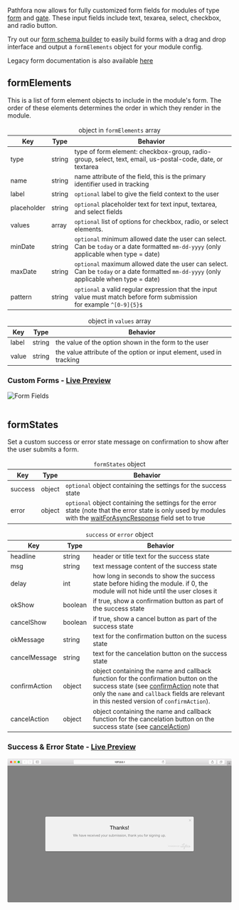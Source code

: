 Pathfora now allows for fully customized form fields for modules of type [form](../../types/form) and [gate](../../types/gate). These input fields include text, texarea, select, checkbox, and radio button.

Try out our [form schema builder](../form_builder) to easily build forms with a drag and drop interface and output a `formElements` object for your module config.

Legacy form documentation is also available [here](../form_legacy)

## formElements

This is a list of form element objects to include in the module's form. The order of these elements determines the order in which they render in the module.

<table>
  <thead>
    <tr>
      <td colspan="3" align="center">object in <code>formElements</code> array</td>
    </tr>
    <tr>
      <th>Key</th>
      <th>Type</th>
      <th>Behavior</th>
    </tr>
  </thead>

  <tr>
    <td>type</td>
    <td>string</td>
    <td>type of form element: checkbox-group, radio-group, select, text, email, us-postal-code, date, or textarea</td>
  </tr>
  <tr>
    <td>name</td>
    <td>string</td>
    <td>name attribute of the field, this is the primary identifier used in tracking</td>
  </tr>
  <tr>
    <td>label</td>
    <td>string</td>
    <td><code>optional</code> label to give the field context to the user</td>
  </tr>
  <tr>
    <td>placeholder</td>
    <td>string</td>
    <td><code>optional</code> placeholder text for text input, textarea, and select fields</td>
  </tr>
  <tr>
    <td>values</td>
    <td>array</td>
    <td><code>optional</code> list of options for checkbox, radio, or select elements.</td>
  </tr>
  <tr>
    <td>minDate</td>
    <td>string</td>
    <td><code>optional</code> minimum allowed date the user can select. Can be <code>today</code> or a date formatted <code>mm-dd-yyyy</code> (only applicable when type = date)</td>
  </tr>
    <tr>
    <td>maxDate</td>
    <td>string</td>
    <td><code>optional</code> maximum allowed date the user can select. Can be <code>today</code> or a date formatted <code>mm-dd-yyyy</code> (only applicable when type = date)</td>
  </tr>
  <tr>
    <td>pattern</td>
    <td>string</td>
    <td><code>optional</code> a valid regular expression that the input value must match before form submission<br/>for example <code>^[0-9]{5}$</code></td>
  </tr>
</table>

<table>
  <thead>
    <tr>
      <td colspan="3" align="center">object in <code>values</code> array</td>
    </tr>
    <tr>
      <th>Key</th>
      <th>Type</th>
      <th>Behavior</th>
    </tr>
  </thead>

  <tr>
    <td>label</td>
    <td>string</td>
    <td>the value of the option shown in the form to the user</td>
  </tr>
  <tr>
    <td>value</td>
    <td>string</td>
    <td>the value attribute of the option or input element, used in tracking</td>
  </tr>
</table>

<h3>Custom Forms - <a href="../../examples/preview/customization/form/custom.html" target="_blank">Live Preview</a></h3>

![Form Fields](../examples/img/customization/form/custom.png)

<pre data-src="../../examples/src/customization/form/custom.js"></pre>

## formStates

Set a custom success or error state message on confirmation to show after the user submits a form.

<table>
  <thead>
    <tr>
      <td colspan="3" align="center"><code>formStates</code> object</td>
    </tr>
    <tr>
      <th>Key</th>
      <th>Type</th>
      <th>Behavior</th>
    </tr>
  </thead>

  <tr>
    <td>success</td>
    <td>object</td>
    <td><code>optional</code> object containing the settings for the success state</td>
  </tr>
  <tr>
    <td>error</td>
    <td>object</td>
    <td><code>optional</code> object containing the settings for the error state (note that the error state is only used by modules with the <a href="../../callbacks/#confirmaction">waitForAsyncResponse</a> field set to true</td>
  </tr>
</table>

<table>
  <thead>
    <tr>
      <td colspan="3" align="center"><code>success</code> or <code>error</code> object</td>
    </tr>
    <tr>
      <th>Key</th>
      <th>Type</th>
      <th>Behavior</th>
    </tr>
  </thead>

  <tr>
    <td>headline</td>
    <td>string</td>
    <td>header or title text for the success state</td>
  </tr>
  <tr>
    <td>msg</td>
    <td>string</td>
    <td>text message content of the success state</td>
  </tr>
  <tr>
    <td>delay</td>
    <td>int</td>
    <td>how long in seconds to show the success state before hiding the module. if 0, the module will not hide until the user closes it</td>
  </tr>
  <tr>
    <td>okShow</td>
    <td>boolean</td>
    <td>if true, show a confirmation button as part of the success state</td>
  </tr>
  <tr>
    <td>cancelShow</td>
    <td>boolean</td>
    <td>if true, show a cancel button as part of the success state</td>
  </tr>
  <tr>
    <td>okMessage</td>
    <td>string</td>
    <td>text for the confirmation button on the sucess state</td>
  </tr>
  <tr>
    <td>cancelMessage</td>
    <td>string</td>
    <td>text for the cancelation button on the success state</td>
  </tr>
  <tr>
    <td>confirmAction</td>
    <td>object</td>
    <td>object containing the name and callback function for the confirmation button on the success state (see <a href="../../callbacks/#confirmaction">confirmAction</a> note that only the <code>name</code> and <code>callback</code> fields are relevant in this nested version of <code>confirmAction</code>).</td>
  </tr>
  <tr>
    <td>cancelAction</td>
    <td>object</td>
    <td>object containing the name and callback function for the cancelation button on the success state (see <a href="../../callbacks/#cancelaction">cancelAction</a>)</td>
  </tr>
</table>

<h3>Success &amp; Error State - <a href="../../examples/preview/customization/form/formStates.html" target="_blank">Live Preview</a></h3>

![Form States](../examples/img/customization/form/formStates.png)

<pre data-src="../../examples/src/customization/form/formStates.js"></pre>
